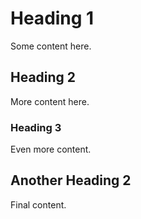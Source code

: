 # Heading 1

Some content here.

## Heading 2

More content here.

### Heading 3

Even more content.

## Another Heading 2

Final content.
